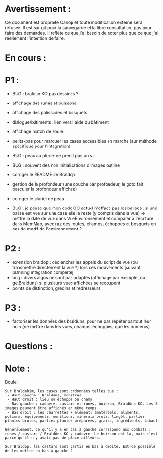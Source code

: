 Avertissement :
===============

Ce document est propriété Canop et toute modification externe sera refusée. Il est sur git pour la sauvegarde et la libre consultation, pas pour faire des demandes. Il reflète ce que j'ai besoin de noter plus que ce que j'ai réellement l'intention de faire.

En cours :
==========


P1 :
====

* BUG : braldun KO pas dessinés ?
* affichage des runes et buissons
* affichage des palissades et bosquets
* dialogue/bâtiments : lien vers l'aide du bâtiment

* affichage match de soule
* petits-pas pour marquer les cases accessibles en marche  (sur méthode spécifique pour l'intégration)
* BUG : peau au pluriel ne prend pas un s...
* BUG : souvent des non initialisations d'images outline
* corriger le README de Braldop
* gestion de la profondeur (une couche par profondeur, le goto fait basculer la profondeur affichée)
* corriger le pluriel de peau

* BUG : je pense que mon code GO actuel n'efface pas les balises : si une balise est vue sur une case elle le reste (y compris dans la vue)
	-> mettre la date de vue dans VueEnvironnement et comparer à l'écriture dans MemMap, avec raz des routes, champs, échoppes et bosquets en cas de modif de l'environnement ?

P2 :
====

* extension braldop : déclencher les appels du script de vue (ou transmettre directement la vue ?) lors des mouvements [suivant planning intégration complète]
* bug : divers algos ne sont pas adaptés (affichage par exemple, ou getBralduns) si plusieurs vues affichées se recoupent
* points de distinction, gredins et redresseurs

P3 :
====

* factoriser les données des bralduns, pour ne pas répéter partout leur nom (ne mettre dans les vues, champs, échoppes, que les numéros)

Questions :
===========


Note :
======

Boule : 

	Sur Braldahim, les cases sont ordonnées telles que : 
	 - Haut gauche : Braldûns, monstres
	 - Haut droit : lieu ou échoppe ou champ
	 - Bas gauche : cadavre, castars et runes, buisson, Braldûns KO. Les 5 images peuvent être affichés en même temps
	 - Bas droit : les charrettes + éléments (matériels, aliments, potions, équipements, munitions, minerais bruts, lingôt, parties plantes brutes, parties plantes préparées, grains, ingrédients, tabac)

	Généralement, ce qu'il y a en bas à gauche correspond aux combats : runes / castars / Braldûns KO / cadavre. Le buisson est là, mais c'est parce qu'il n'y avait pas de place ailleurs.

	Sur Braldop, les castars sont partis en bas à droite. Est-ce possible de les mettre en bas à gauche ? 

